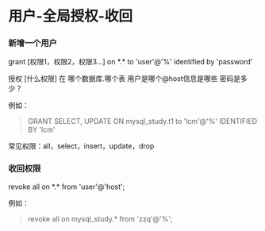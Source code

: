# 用户-全局授权-收回

### 新增一个用户

grant [权限1，权限2，权限3...] on \*.* to 'user'@'%' identified by 'password'

授权 [什么权限] 在 哪个数据库.哪个表 用户是哪个@host信息是哪些 密码是多少？

例如：

> GRANT SELECT, UPDATE ON mysql_study.t1 to 'lcm'@'%' IDENTIFIED BY 'lcm'

常见权限：all，select，insert，update，drop



### 收回权限

revoke all on \*.* from 'user'@'host';

例如：

> revoke all on mysql_study.* from 'zzq'@'%';